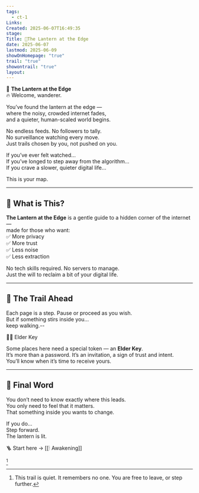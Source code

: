 ```yaml
---
tags:
  - ct-1
Links: 
Created: 2025-06-07T16:49:35
stage: 
Title: 🏮The Lantern at the Edge
date: 2025-06-07
lastmod: 2025-06-09
showOnHomepage: "true"
trail: "true"
showontrail: "true"
layout:
---
```

🏮 **The Lantern at the Edge**  
🔥 Welcome, wanderer.

You’ve found the lantern at the edge —  
where the noisy, crowded internet fades,  
and a quieter, human-scaled world begins.

No endless feeds. No followers to tally.  
No surveillance watching every move.  
Just trails chosen by you, not pushed on you.

If you’ve ever felt watched...  
If you’ve longed to step away from the algorithm...  
If you crave a slower, quieter digital life...

This is your map.

---

## 🧭 What is This?

**The Lantern at the Edge** is a gentle guide to a hidden corner of the internet —  
made for those who want:  
✅ More privacy  
✅ More trust  
✅ Less noise  
✅ Less extraction

No tech skills required. No servers to manage.  
Just the will to reclaim a bit of your digital life.

---

## 🚶 The Trail Ahead

Each page is a step. Pause or proceed as you wish.  
But if something stirs inside you...  
keep walking.--

<span class="elder-key">🧙‍♂️ Elder Key</span>

Some places here need a special token — an **Elder Key**.  
It’s more than a password. It’s an invitation, a sign of trust and intent.  
You’ll know when it’s time to receive yours.

---

## 💬 Final Word

You don’t need to know exactly where this leads.  
You only need to feel that it matters.  
That something inside you wants to change.

If you do...  
Step forward.  
The lantern is lit.

🪜 Start here → [[🕯 Awakening]]

[^1]

[^1]: This trail is quiet. It remembers no one. You are free to leave, or step further.